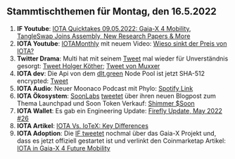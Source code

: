 ## Stammtischthemen für Montag, den 16.5.2022

1. **IF Youtube**: [IOTA Quicktakes 09.05.2022: Gaia-X 4 Mobility, TangleSwap Joins Assembly, New Research Papers & More](https://www.youtube.com/watch?v=2nxkt3tW_T4)
2. **IOTA Youtube**: [IOTAMonthly](https://www.youtube.com/channel/UCXkMNa0jOmSo2VUWvyVGCsQ) mit neuem Video: [Wieso sinkt der Preis von IOTA?](https://www.youtube.com/watch?v=3Mtmtto1p6g)
3. **Twitter Drama**: Multi hat mit seinem [Tweet](https://twitter.com/multifolio/status/1523785553912930306?s=20&t=WKs0GLXdsQ_sPVtJiJOnOg) mal wieder für Unverständnis gesorgt: [Tweet Holger Köther](https://twitter.com/HolgerKoether/status/1523880768027639810?s=20&t=WKs0GLXdsQ_sPVtJiJOnOg); [Tweet von Muxxer](https://twitter.com/der_muXxer/status/1523929066763694080?s=20&t=WKs0GLXdsQ_sPVtJiJOnOg)
4. **IOTA dev**: Die Api von dem [dlt.green](https://twitter.com/dlt_green) Node Pool ist jetzt SHA-512 encrypted: [Tweet](https://twitter.com/dlt_green/status/1523934343017680896?s=20&t=4Iey33RE0HOC1ytXhAN6Vg)
5. **IOTA Audio**: Neuer Moonaco Podcast mit Phylo: [Spotify Link](https://open.spotify.com/episode/0AyAcD5FtKIf8PUSffdCZH)
6. **IOTA Ökosystem**: [SoonLabs](https://twitter.com/soon_labs) [tweetet](https://twitter.com/soon_labs/status/1523890910555082752?s=20&t=4Iey33RE0HOC1ytXhAN6Vg) über ihren neuen Blogpost zum Thema Launchpad und Soon Token Verkauf: [Shimmer $Soon](https://soonlabs.medium.com/shimmer-soon-3ddac2814bb2)
7. **IOTA Wallet**: Es gab ein Engineering Update: [Firefly Update, May 2022 #26](https://github.com/iotaledger/engineering-updates/discussions/26)
8. **IOTA Artikel**: [IOTA Vs. IoTeX: Key Differences](https://medium.com/@swavedigest/iota-vs-iotex-key-differences-3792e277b4cb)
9. **IOTA Adoption**: Die [IF tweetet](https://twitter.com/iota/status/1523920846204645384?s=20&t=iWKGe0BFJODCepq3WJropw) nochmal über das Gaia-X Projekt und, dass es jetzt offiziell gestartet ist und verlinkt den Coinmarketap Artikel: [IOTA in Gaia-X 4 Future Mobility](https://coinmarketcap.com/gravity/articles/27391)

